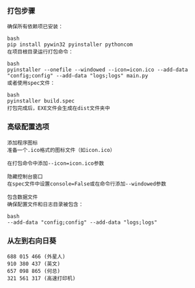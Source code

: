 ### 打包步骤
    确保所有依赖项已安装：
    
    bash
    pip install pywin32 pyinstaller pythoncom
    在项目根目录运行打包命令：
    
    bash
    pyinstaller --onefile --windowed --icon=icon.ico --add-data "config;config" --add-data "logs;logs" main.py
    或者使用spec文件：
    
    bash
    pyinstaller build.spec
    打包完成后，EXE文件会生成在dist文件夹中

### 高级配置选项
    添加程序图标
    准备一个.ico格式的图标文件（如icon.ico）
    
    在打包命令中添加--icon=icon.ico参数
    
    隐藏控制台窗口
    在spec文件中设置console=False或在命令行添加--windowed参数
    
    包含数据文件
    确保配置文件和日志目录被包含：
    
    bash
    --add-data "config;config" --add-data "logs;logs"

### 从左到右向日葵

    688 015 466 (外星人)
    910 380 437 (英文)
    657 098 865 (何总)
    321 561 317 (高速打印机)
